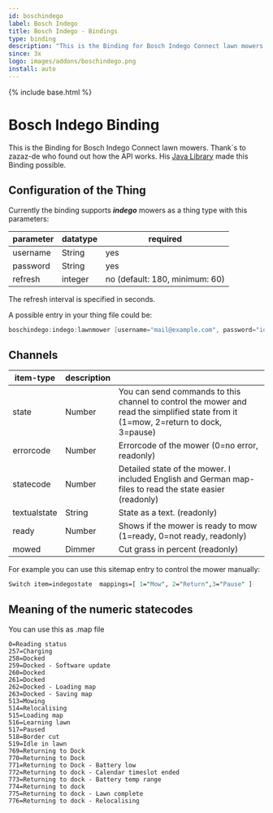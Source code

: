 ```yaml
---
id: boschindego
label: Bosch Indego
title: Bosch Indego - Bindings
type: binding
description: "This is the Binding for Bosch Indego Connect lawn mowers."
since: 3x
logo: images/addons/boschindego.png
install: auto
---
```


<!-- Attention authors: Do not edit directly. Please add your changes to the appropriate source repository -->

{% include base.html %}

# Bosch Indego Binding

This is the Binding for Bosch Indego Connect lawn mowers.
Thank´s to zazaz-de who found out how the API works. His [Java Library](https://github.com/zazaz-de/iot-device-bosch-indego-controller) made this Binding possible.

## Configuration of the Thing

Currently the binding supports  ***indego***  mowers as a thing type with this parameters:

| parameter | datatype | required                       |
|-----------|----------|--------------------------------|
| username  | String   | yes                            |
| password  | String   | yes                            |
| refresh   | integer  | no (default: 180, minimum: 60) |

The refresh interval is specified in seconds.

A possible entry in your thing file could be:

```java
boschindego:indego:lawnmower [username="mail@example.com", password="idontneedtocutthelawnagain", refresh=120]
```

## Channels

| item-type    | description |                                                                                                                                     |
|--------------|-------------|-------------------------------------------------------------------------------------------------------------------------------------|
| state        | Number      | You can send commands to this channel to control the mower and read the simplified state from it (1=mow, 2=return to dock, 3=pause) |
| errorcode    | Number      | Errorcode of the mower (0=no error, readonly)                                                                                       |
| statecode    | Number      | Detailed state of the mower. I included English and German map-files to read the state easier (readonly)                            |
| textualstate | String      | State as a text. (readonly)                                                                                                         |
| ready        | Number      | Shows if the mower is ready to mow (1=ready, 0=not ready, readonly)                                                                 |
| mowed        | Dimmer      | Cut grass in percent (readonly)                                                                                                     |

For example you can use this sitemap entry to control the mower manually:

```perl
Switch item=indegostate  mappings=[ 1="Mow", 2="Return",3="Pause" ]
```

## Meaning of the numeric statecodes

You can use this as .map file

```text
0=Reading status
257=Charging
258=Docked
259=Docked - Software update
260=Docked
261=Docked
262=Docked - Loading map
263=Docked - Saving map
513=Mowing
514=Relocalising
515=Loading map
516=Learning lawn
517=Paused
518=Border cut
519=Idle in lawn
769=Returning to Dock
770=Returning to Dock
771=Returning to Dock - Battery low
772=Returning to dock - Calendar timeslot ended
773=Returning to dock - Battery temp range
774=Returning to dock
775=Returning to dock - Lawn complete
776=Returning to dock - Relocalising
```

